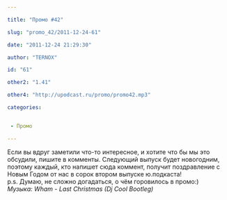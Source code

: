 ```yaml
---

title: "Промо #42"

slug: "promo_42/2011-12-24-61"

date: "2011-12-24 21:29:30"

author: "TERNOX"

id: "61"

other2: "1.41"

other4: "http://upodcast.ru/promo/promo42.mp3"

categories:


 - Промо

---
```

Если вы вдруг заметили что-то интересное, и хотите что бы мы это обсудили, пишите в комменты. Следующий выпуск будет новогодним, поэтому каждый, кто напишет сюда коммент, получит поздравление с Новым Годом от нас в сорок втором выпуске ю.подкаста!  
p.s. Думаю, не сложно догадаться, о чём горовилось в промо:)  
_Музыка: Wham - Last Christmas (Dj Cool Bootleg)_